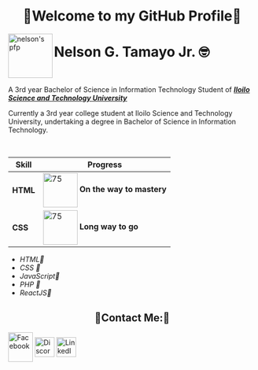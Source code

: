 <h1 align = "center">🌱Welcome to my GitHub Profile🌱</h1>
<body>
  <img align= "left" src="https://video.fceb6-1.fna.fbcdn.net/v/t1.6435-9/164637466_446734723050592_939117695764491044_n.jpg?_nc_cat=110&ccb=1-7&_nc_sid=09cbfe&_nc_eui2=AeFp1Lm3FeaRCc-qwuQFnCYWJbQdyxB23g0ltB3LEHbeDYlGJm-UCpcntcUz5c3DvPl8c1-wAXraE1LFZuHNEmmw&_nc_ohc=ChJxh6yg860AX9w52md&tn=ALlyHMXuHmJlBJlq&_nc_ht=video.fceb6-1.fna&oh=00_AT8LksjoXs7Ua3AM7VtnIloRnMge6prFladYzyCITLWnGQ&oe=62BE062F" alt="nelson's pfp" height="90" width="90">
  <h1>Nelson G. Tamayo Jr. 🤓</h1>
   <br>
  <p>A 3rd year Bachelor of Science in Information Technology Student of <em><strong><a href="https://www.isatu.edu.ph/">Iloilo Science and Technology University</a></strong></em></p>
  <p> Currently a 3rd year college student at Iloilo Science and Technology University, undertaking a degree in Bachelor of Science
    in Information Technology.</p>
    <br>
  <table align"left" width ="50%">
    <thead>
      <tr>
        <th>Skill</th>
        <th>Progress</th>
      </tr>
    </thead>
    <tbody>
      <tr>
        <td><strong>HTML</strong></td>
        <td><img align="center" src ="https://uxwing.com/wp-content/themes/uxwing/download/01-user_interface/75-percent.svg" alt="75" height="70" width="70"</td>
        <strong> On the way to mastery</strong>
      </tr>
      <tr>
        <td><strong>CSS</strong></td>
        <td><img align="center" src ="https://uxwing.com/wp-content/themes/uxwing/download/01-user_interface/20-percent.svg" alt="75" height="70" width="70"</td>
        <strong>Long way to go</strong>
      </tr>
    </tbody>
  </table>
  <ul>
    <li><em> HTML🚧</em> </li>
    <li><em>CSS 🚧</em> </li>
    <li><em>JavaScript🚧</em> </li>
    <li><em>PHP 🚧</em></li>
    <li><em>ReactJS🚧</em> </li>
  </ul>
  <h2 align = "center">🌱Contact Me:🌱</h1>
  <a href="https://www.facebook.com/vanderthepince" target="blank"><img align="center" src="https://www.logo.wine/a/logo/Facebook/Facebook-f_Logo-Blue-Logo.wine.svg" alt="Facebook" height="60" width="50" /></a>
<a href="https://discordapp.com/users/Nelz#3337" target="blank"><img align="center" src="https://www.svgrepo.com/show/331368/discord-v2.svg" alt="Discord" height="40" width="40" /></a>
<a href="https://www.linkedin.com/in/nelson-tamayo-jr-b9a7a8240/" target="blank"><img align="center" src="https://upload.wikimedia.org/wikipedia/commons/thumb/f/f8/LinkedIn_icon_circle.svg/2048px-LinkedIn_icon_circle.svg.png" alt="LinkedIn" height="40" width="40" /></a>
